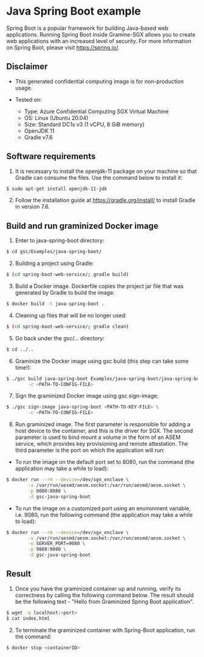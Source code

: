 # Java Spring Boot example

Spring Boot is a popular framework for building Java-based web applications. Running Spring Boot
inside Gramine-SGX allows you to create web applications with an increased level of security.
For more information on Spring Boot, please visit https://spring.io/.

## Disclaimer

* This generated confidential computing image is for non-production usage.

* Tested on:
  - Type: Azure Confidential Computing SGX Virtual Machine
  - OS: Linux (Ubuntu 20.04)
  - Size: Standard DC1s v3 (1 vCPU, 8 GiB memory)
  - OpenJDK 11
  - Gradle v7.6

## Software requirements

1. It is necessary to install the openjdk-11 package on your machine so that Gradle can
consume the files. Use the command below to install it:

```bash
$ sudo apt-get install openjdk-11-jdk
```

2. Follow the installation guide at https://gradle.org/install/ to install Gradle in version 7.6.

## Build and run graminized Docker image

1. Enter to java-spring-boot directory:

```bash
$ cd gsc/Examples/java-spring-boot/
```

2. Building a project using Gradle:

```bash
$ (cd spring-boot-web-service/; gradle build)
```

3. Build a Docker image. Dockerfile copies the project jar file that was generated by Gradle
to build the image:

```bash
$ docker build -t java-spring-boot .
```

4. Cleaning up files that will be no longer used:

```bash
$ (cd spring-boot-web-service/; gradle clean)
```

5. Go back under the gsc/... directory:

```bash
$ cd ../..
``` 

6. Graminize the Docker image using gsc build (this step can take some time!):

```bash 
$ ./gsc build java-spring-boot Examples/java-spring-boot/java-spring-boot.manifest \
        -c <PATH-TO-CONFIG-FILE>
```

7. Sign the graminized Docker image using gsc sign-image:

```bash
$ ./gsc sign-image java-spring-boot <PATH-TO-KEY-FILE> \
        -c <PATH-TO-CONFIG-FILE>
```

8. Run graminized image. The first parameter is responsible for adding a host device
to the container, and this is the driver for SGX. The second parameter is used to bind mount
a volume in the form of an ASEM service, which provides key provisioning and remote attestation.
The third parameter is the port on which the application will run:

* To run the image on the default port set to 8080,
run the command (the application may take a while to load):

```bash
$ docker run --rm --device=/dev/sgx_enclave \
        -v /var/run/aesmd/aesm.socket:/var/run/aesmd/aesm.socket \
        -p 8080:8080 \
        -d gsc-java-spring-boot
```

* To run the image on a customized port using an environment variable, i.e. 9080,
run the following command (the application may take a while to load):

```bash
$ docker run --rm --device=/dev/sgx_enclave \
        -v /var/run/aesmd/aesm.socket:/var/run/aesmd/aesm.socket \
        -e SERVER_PORT=9080 \
        -p 9080:9080 \
        -d gsc-java-spring-boot
```

## Result

1. Once you have the graminized container up and running, verify its correctness by calling
the following command below. The result should be the following text - "Hello from Graminized Spring
Boot application".

```bash
$ wget -q localhost:<port>
$ cat index.html
```

2. To terminate the graminized container with Spring-Boot application, run the command:

```bash
$ docker stop <containerID>
```
